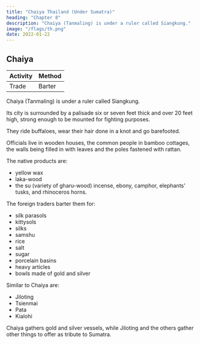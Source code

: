 ```yaml
---
title: "Chaiya Thailand (Under Sumatra)"
heading: "Chapter 8"
description: "Chaiya (Tanmaling) is under a ruler called Siangkung."
image: "/flags/th.png"
date: 2022-01-22
---
```



## Chaiya


Activity | Method 
--- | ---
Trade | Barter


Chaiya (Tanmaling) is under a ruler called Siangkung. 

Its city is surrounded by a palisade six or seven feet thick and over 20 feet high, strong enough to be mounted for fighting purposes. 

They ride buffaloes, wear their hair done in a knot and go barefooted.

Officials live in wooden houses, the common people in bamboo cottages, the walls being filled in with leaves and the poles fastened with rattan.

The native products are:
- yellow wax
- laka-wood
- the su (variety of gharu-wood) incense, ebony, camphor, elephants' tusks, and rhinoceros horns.

The foreign traders barter them for:
- silk parasols
- kittysols
- silks
- samshu
- rice
- salt
- sugar
- porcelain basins
- heavy articles
- bowls made of gold and silver

Similar to Chaiya are:
- Jiloting
- Tsienmai
- Pata
- Kialohi

Chaiya gathers gold and silver vessels, while Jiloting and the others gather other things to offer as tribute to Sumatra.

<!-- Notes.
1)
Takakusu
(Record of the Buddhist Eeligion, XLIII— XLV) thought he saw in this
of de Barros' list of Sumatran kingdoms. Schlegel(T'oung-pao,2d sex.
name the TanaMalayu
30
also in Sumatra. Pelliot, B. E. F. E. 0. IV, 328, while not trying to locate this
important affluent of the Pahang river called
district, calls attention to the fact that there is an
Gerini, J. K. A. S., 1905, 498 identifies our Tan-ma-ling with Temiling or
II, 130)
looked for
it
the Tembeling.
Tembeling, the name of a cape and a hill near the mouth of the Kwantan river in Pahang, on
it (Tan-ma-ling) is the old designation
the E. coast of the Malay Peninsula. «Probably, he says,
with Tembeling or Tembelang,
confounded
not
be
should
and
district,
Kwantan
35 borne by the present
5*68
i,9
LENGKASUKA.
on one of tlie tributaries of tlie Pahang Rivera. As our author
a land-route existed between Tan-ma-ling and Ling-ya-ssi-iia, which
we have good reason to believe was about Kedah on the "W. coast of the Peninsula, it seems
safe to conclude that Tan-ma-ling cannot have been very far from where Gerini has located it.
name
the
of an island district
states (infra Ch.
This
2)
IX § 1) that
may possibly be paraphrased «he
addressed by a
is
of Siang-kung or 'Minister of State' with us in Chinaa.
to
have been that of Mantri, which
of princelets of Sumatra. See
3)
Shen-si;
JVs
A
district of
was
it
Crawfurd
Marsden,
title which
title generally used appears
native
(op. cit. Ill, 34) says is
Malay governments. There
of the nobility in
first class
The
is also
the
is
the equivalent
the denomination of the
of Pangeran,
title
5
which is that
Hist. Sumatra, 173.
Ho-ch'i existed during the Sui dynasty (589—618) in the province of 10
identical with the present Huang-hi6n. See
1776. According to the local
Gazetteer
Playfair,
and Towns of China,
Cities
(see Tu-shu-tsi-ch'5ng,
6.
Ch. 1416,s) silk was
produced in abundance in this district. Perhaps sericulture was continued in it down to the days
of which our author wrote, or perhaps some silk stuff still bore in the trade the name of this
once famous
15
silk.
mentioned in the preceding chapter and in
4) All of these dependencies of San-fo-ts'i are
Note
16, p.
65—66. By «same' kiudn the author probably means that the people of these various
were of the same race and that their
districts
habits, natural products, etc.,
were
similar.
 -->

